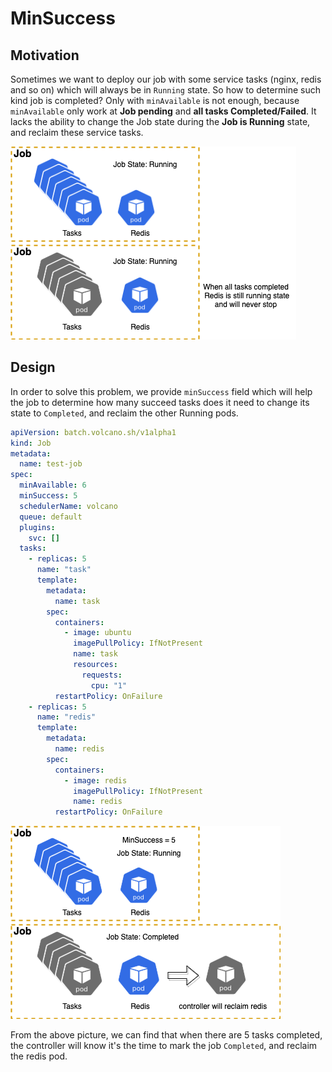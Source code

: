 # MinSuccess

## Motivation

Sometimes we want to deploy our job with some service tasks (nginx, redis and so on) which will always be in `Running`
state. So how to determine such kind job is completed? Only with `minAvailable` is not enough, because
`minAvailable` only work at **Job pending** and **all tasks Completed/Failed**. It lacks the ability to change the Job
state during the **Job is Running** state, and reclaim these service tasks.

![](images/min-success-1.png)

## Design
In order to solve this problem, we provide `minSuccess` field which will help the job to determine how many succeed
tasks does it need to change its state to `Completed`, and reclaim the other Running pods.

```yaml
apiVersion: batch.volcano.sh/v1alpha1
kind: Job
metadata:
  name: test-job
spec:
  minAvailable: 6
  minSuccess: 5
  schedulerName: volcano
  queue: default
  plugins:
    svc: []
  tasks:
    - replicas: 5
      name: "task"
      template:
        metadata:
          name: task
        spec:
          containers:
            - image: ubuntu
              imagePullPolicy: IfNotPresent
              name: task
              resources:
                requests:
                  cpu: "1"
          restartPolicy: OnFailure
    - replicas: 5
      name: "redis"
      template:
        metadata:
          name: redis
        spec:
          containers:
            - image: redis
              imagePullPolicy: IfNotPresent
              name: redis
          restartPolicy: OnFailure
```

![](images/min-success-2.png)

From the above picture, we can find that when there are 5 tasks completed, the controller will know it's the time to mark the job `Completed`, and reclaim the redis pod.